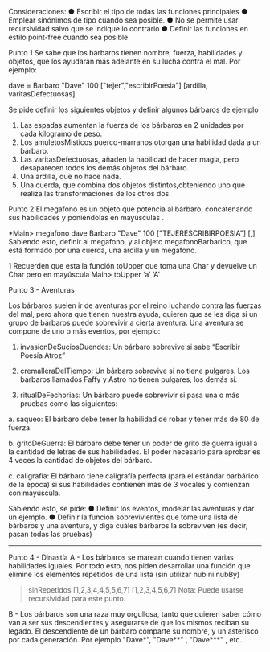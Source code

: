 Consideraciones:
● Escribir el tipo de todas las funciones principales
● Emplear sinónimos de tipo cuando sea posible.
● No se permite usar recursividad salvo que se indique lo contrario
● Definir las funciones en estilo point-free cuando sea posible

Punto 1
Se sabe que los bárbaros tienen nombre, fuerza, habilidades y objetos, que los ayudarán más adelante en su
lucha contra el mal. Por ejemplo:

dave = Barbaro "Dave" 100 ["tejer","escribirPoesia"] [ardilla, varitasDefectuosas]

Se pide definir los siguientes objetos y definir algunos bárbaros de ejemplo
1. Las espadas aumentan la fuerza de los bárbaros en 2 unidades por cada kilogramo de peso.
2. Los amuletosMisticos puerco-marranos otorgan una habilidad dada a un bárbaro.
3. Las varitasDefectuosas, añaden la habilidad de hacer magia, pero desaparecen todos los demás
objetos del bárbaro.
4. Una ardilla, que no hace nada.
5. Una cuerda, que combina dos objetos distintos,obteniendo uno que realiza las transformaciones de los
otros dos.

Punto 2
El megafono es un objeto que potencia al bárbaro, concatenando sus habilidades y poniéndolas en mayúsculas .

*Main> megafono dave
Barbaro "Dave" 100 ["TEJERESCRIBIRPOESIA"] [<function>,<function>]
Sabiendo esto, definir al megafono, y al objeto megafonoBarbarico, que está formado por una cuerda, una
ardilla y un megáfono.

1 Recuerden que esta la función toUpper que toma una Char y devuelve un Char pero en mayúscula
Main> toUpper ‘a’
‘A’



Punto 3 - Aventuras

Los bárbaros suelen ir de aventuras por el reino luchando contra las fuerzas del mal, pero ahora que tienen
nuestra ayuda, quieren que se les diga si un grupo de bárbaros puede sobrevivir a cierta aventura. Una aventura
se compone de uno o más eventos, por ejemplo:

1. invasionDeSuciosDuendes: Un bárbaro sobrevive si sabe “Escribir Poesía Atroz”
2. cremalleraDelTiempo: Un bárbaro sobrevive si no tiene pulgares. Los bárbaros llamados Faffy y Astro
no tienen pulgares, los demás sí.

3. ritualDeFechorias: Un bárbaro puede sobrevivir si pasa una o más pruebas como las siguientes:

a. saqueo: El bárbaro debe tener la habilidad de robar y tener más de 80 de fuerza.

b. gritoDeGuerra: El bárbaro debe tener un poder de grito de guerra igual a la cantidad de letras
de sus habilidades. El poder necesario para aprobar es 4 veces la cantidad de objetos del
bárbaro.

c. caligrafia: El bárbaro tiene caligrafía perfecta (para el estándar barbárico de la época) si sus
habilidades contienen más de 3 vocales y comienzan con mayúscula.

Sabiendo esto, se pide:
● Definir los eventos, modelar las aventuras y dar un ejemplo.
● Definir la función sobrevivientes que tome una lista de bárbaros y una aventura, y diga cuáles
bárbaros la sobreviven (es decir, pasan todas las pruebas)

------------------------------------------------------------

Punto 4 - Dinastía
A - Los bárbaros se marean cuando tienen varias habilidades iguales. Por todo esto, nos piden desarrollar una
función que elimine los elementos repetidos de una lista (sin utilizar nub ni nubBy)

> sinRepetidos [1,2,3,4,4,5,5,6,7]
[1,2,3,4,5,6,7]
Nota: Puede usarse recursividad para este punto.

B - Los bárbaros son una raza muy orgullosa, tanto que quieren saber cómo van a ser sus descendientes y
asegurarse de que los mismos reciban su legado.
El descendiente de un bárbaro comparte su nombre, y un asterisco por cada generación. Por ejemplo "Dave*",
"Dave**" , "Dave***" , etc.




